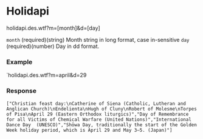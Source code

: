 # Holidapi

holidapi.des.wtf?m=[month]&d=[day]

`month` (required)(string) Month string in long format, case in-sensitive
`day` (required)(number) Day in dd format.

### Example
`holidapi.des.wtf?m=april&d=29

### Response
```
["Christian feast day:\nCatherine of Siena (Catholic, Lutheran and Anglican Church)\nEndelienta\nHugh of Cluny\nRobert of Molesme\nTorpes of Pisa\nApril 29 (Eastern Orthodox liturgics)","Day of Remembrance for all Victims of Chemical Warfare (United Nations)","International Dance Day  (UNESCO)","Shōwa Day, traditionally the start of the Golden Week holiday period, which is April 29 and May 3–5. (Japan)"]
```
